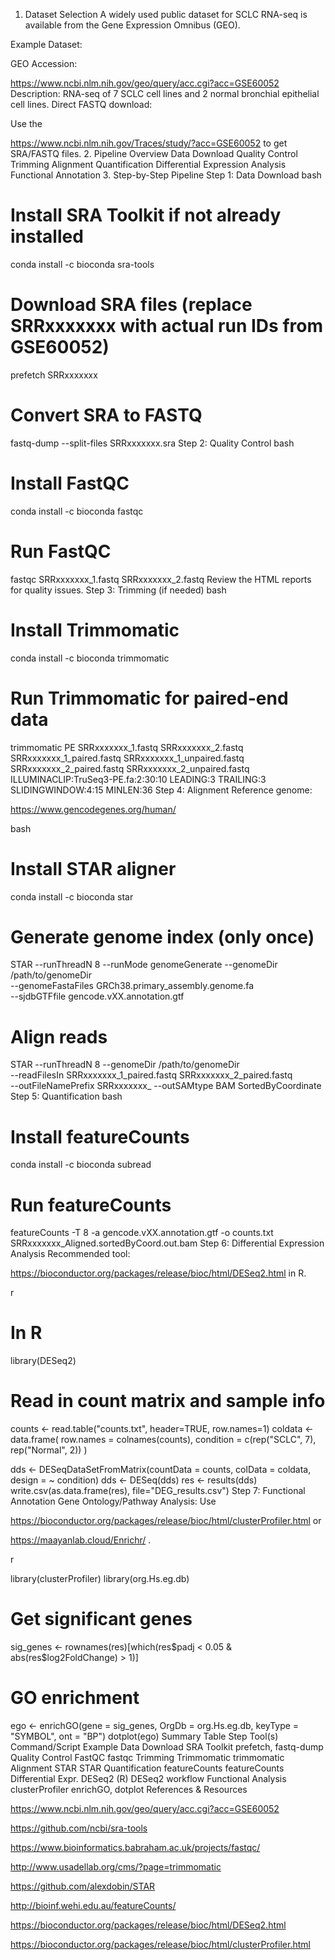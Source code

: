 1. Dataset Selection
A widely used public dataset for SCLC RNA-seq is available from the Gene Expression Omnibus (GEO).

Example Dataset:

GEO Accession: 

https://www.ncbi.nlm.nih.gov/geo/query/acc.cgi?acc=GSE60052
Description: RNA-seq of 7 SCLC cell lines and 2 normal bronchial epithelial cell lines.
Direct FASTQ download:

Use the 

https://www.ncbi.nlm.nih.gov/Traces/study/?acc=GSE60052
 to get SRA/FASTQ files.
2. Pipeline Overview
Data Download
Quality Control
Trimming
Alignment
Quantification
Differential Expression Analysis
Functional Annotation
3. Step-by-Step Pipeline
Step 1: Data Download
bash



# Install SRA Toolkit if not already installed
conda install -c bioconda sra-tools

# Download SRA files (replace SRRxxxxxxx with actual run IDs from GSE60052)
prefetch SRRxxxxxxx

# Convert SRA to FASTQ
fastq-dump --split-files SRRxxxxxxx.sra
Step 2: Quality Control
bash



# Install FastQC
conda install -c bioconda fastqc

# Run FastQC
fastqc SRRxxxxxxx_1.fastq SRRxxxxxxx_2.fastq
Review the HTML reports for quality issues.
Step 3: Trimming (if needed)
bash



# Install Trimmomatic
conda install -c bioconda trimmomatic

# Run Trimmomatic for paired-end data
trimmomatic PE SRRxxxxxxx_1.fastq SRRxxxxxxx_2.fastq \
  SRRxxxxxxx_1_paired.fastq SRRxxxxxxx_1_unpaired.fastq \
  SRRxxxxxxx_2_paired.fastq SRRxxxxxxx_2_unpaired.fastq \
  ILLUMINACLIP:TruSeq3-PE.fa:2:30:10 LEADING:3 TRAILING:3 SLIDINGWINDOW:4:15 MINLEN:36
Step 4: Alignment
Reference genome: 

https://www.gencodegenes.org/human/

bash



# Install STAR aligner
conda install -c bioconda star

# Generate genome index (only once)
STAR --runThreadN 8 --runMode genomeGenerate --genomeDir /path/to/genomeDir \
  --genomeFastaFiles GRCh38.primary_assembly.genome.fa \
  --sjdbGTFfile gencode.vXX.annotation.gtf

# Align reads
STAR --runThreadN 8 --genomeDir /path/to/genomeDir \
  --readFilesIn SRRxxxxxxx_1_paired.fastq SRRxxxxxxx_2_paired.fastq \
  --outFileNamePrefix SRRxxxxxxx_ --outSAMtype BAM SortedByCoordinate
Step 5: Quantification
bash



# Install featureCounts
conda install -c bioconda subread

# Run featureCounts
featureCounts -T 8 -a gencode.vXX.annotation.gtf -o counts.txt SRRxxxxxxx_Aligned.sortedByCoord.out.bam
Step 6: Differential Expression Analysis
Recommended tool: 

https://bioconductor.org/packages/release/bioc/html/DESeq2.html
 in R.

r



# In R
library(DESeq2)

# Read in count matrix and sample info
counts <- read.table("counts.txt", header=TRUE, row.names=1)
coldata <- data.frame(
  row.names = colnames(counts),
  condition = c(rep("SCLC", 7), rep("Normal", 2))
)

dds <- DESeqDataSetFromMatrix(countData = counts, colData = coldata, design = ~ condition)
dds <- DESeq(dds)
res <- results(dds)
write.csv(as.data.frame(res), file="DEG_results.csv")
Step 7: Functional Annotation
Gene Ontology/Pathway Analysis:
Use 

https://bioconductor.org/packages/release/bioc/html/clusterProfiler.html
 or 

https://maayanlab.cloud/Enrichr/
.

r



library(clusterProfiler)
library(org.Hs.eg.db)

# Get significant genes
sig_genes <- rownames(res)[which(res$padj < 0.05 & abs(res$log2FoldChange) > 1)]

# GO enrichment
ego <- enrichGO(gene = sig_genes, OrgDb = org.Hs.eg.db, keyType = "SYMBOL", ont = "BP")
dotplot(ego)
Summary Table
Step	Tool(s)	Command/Script Example
Data Download	SRA Toolkit	prefetch, fastq-dump
Quality Control	FastQC	fastqc
Trimming	Trimmomatic	trimmomatic
Alignment	STAR	STAR
Quantification	featureCounts	featureCounts
Differential Expr.	DESeq2 (R)	DESeq2 workflow
Functional Analysis	clusterProfiler	enrichGO, dotplot
References & Resources

https://www.ncbi.nlm.nih.gov/geo/query/acc.cgi?acc=GSE60052

https://github.com/ncbi/sra-tools

https://www.bioinformatics.babraham.ac.uk/projects/fastqc/

http://www.usadellab.org/cms/?page=trimmomatic

https://github.com/alexdobin/STAR

http://bioinf.wehi.edu.au/featureCounts/

https://bioconductor.org/packages/release/bioc/html/DESeq2.html

https://bioconductor.org/packages/release/bioc/html/clusterProfiler.html
